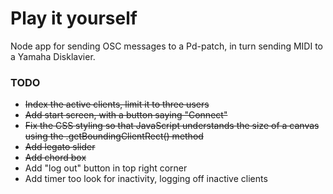 # Play it yourself

Node app for sending OSC messages to a Pd-patch, in turn sending MIDI to a Yamaha Disklavier.

### TODO

- ~~Index the active clients, limit it to three users~~
- ~~Add start screen, with a button saying "Connect"~~
- ~~Fix the CSS styling so that JavaScript understands the size of a canvas using the .getBoundingClientRect() method~~
- ~~Add legato slider~~
- ~~Add chord box~~
- Add "log out" button in top right corner
- Add timer too look for inactivity, logging off inactive clients
